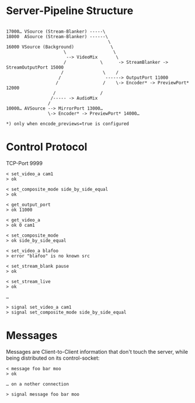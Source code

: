 # Server-Pipeline Structure
````

17000… VSource (Stream-Blanker) -----\
18000  ASource (Stream-Blanker) ------\
                                       \
16000 VSource (Background)              \
                      \                  \
                       --> VideoMix       \
                      /             \      -> StreamBlanker -> StreamOutputPort 15000
                     /               \    /
                    /                 ------> OutputPort 11000
                   /                 /    \-> Encoder* -> PreviewPort* 12000
                  /                 /
                 /----- -> AudioMix
                /
10000… AVSource --> MirrorPort 13000…
                \-> Encoder* -> PreviewPort* 14000…

*) only when encode_previews=true is configured
````

# Control Protocol
TCP-Port 9999
````
< set_video_a cam1
> ok

< set_composite_mode side_by_side_equal
> ok

< get_output_port
> ok 11000

< get_video_a
> ok 0 cam1

< set_composite_mode
> ok side_by_side_equal

< set_video_a blafoo
> error "blafoo" is no known src

< set_stream_blank pause
> ok

< set_stream_live
> ok

…

> signal set_video_a cam1
> signal set_composite_mode side_by_side_equal

````

# Messages
Messages are Client-to-Client information that don't touch the server, while being distributed on its control-socket:
````
< message foo bar moo
> ok

… on a nother connection

> signal message foo bar moo
````
